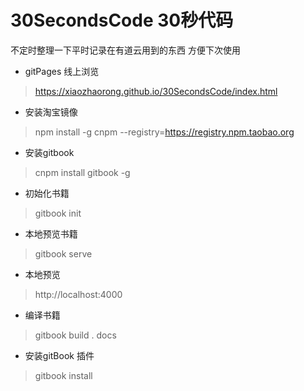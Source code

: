 # 30SecondsCode 30秒代码
不定时整理一下平时记录在有道云用到的东西 方便下次使用
- gitPages 线上浏览
> https://xiaozhaorong.github.io/30SecondsCode/index.html

- 安装淘宝镜像
> npm install -g cnpm --registry=https://registry.npm.taobao.org
- 安装gitbook
> cnpm install gitbook -g
- 初始化书籍 
> gitbook init
- 本地预览书籍
>  gitbook serve
- 本地预览 
> http://localhost:4000
- 编译书籍
> gitbook build . docs
- 安装gitBook 插件
> gitbook install 
